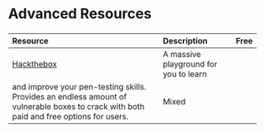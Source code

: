 # Advanced Resources

### 
| Resource | Description | Free |
| :--- | :--- | :--- |
| [Hackthebox](https://www.hackthebox.eu/) | A massive playground for you to learn
and improve your pen-testing skills. Provides an endless amount of vulnerable boxes to crack with both paid and free options for users. | Mixed |
